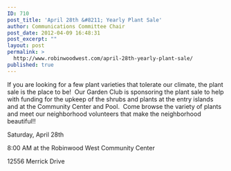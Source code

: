 ```yaml
---
ID: 710
post_title: 'April 28th &#8211; Yearly Plant Sale'
author: Communications Committee Chair
post_date: 2012-04-09 16:48:31
post_excerpt: ""
layout: post
permalink: >
  http://www.robinwoodwest.com/april-28th-yearly-plant-sale/
published: true
---
```

If you are looking for a few plant varieties that tolerate our climate, the plant sale is the place to be!  Our Garden Club is sponsoring the plant sale to help with funding for the upkeep of the shrubs and plants at the entry islands and at the Community Center and Pool.  Come browse the variety of plants and meet our neighborhood volunteers that make the neighborhood beautiful!!

Saturday, April 28th

8:00 AM at the Robinwood West Community Center

12556 Merrick Drive